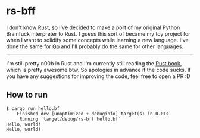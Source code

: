 # rs-bff

I don't know Rust, so I've decided to make a port of my [original](https://github.com/csixteen/py-bff) Python Brainfuck interpreter to Rust. I guess this sort of became my toy project for when I want to solidify some concepts while learning a new language. I've done the same for [Go](https://github.com/csixteen/go-bff) and I'll probably do the same for other languages.

---

I'm still pretty n00b in Rust and I'm currently still reading the [Rust book](https://doc.rust-lang.org/book/), which is pretty awesome btw. So apologies in advance if the code sucks. If you have any suggestions for improving the code, feel free to open a PR :D

## How to run

```
$ cargo run hello.bf
    Finished dev [unoptimized + debuginfo] target(s) in 0.01s
     Running `target/debug/rs-bff hello.bf`
Hello, world!
Hello, world!
```
